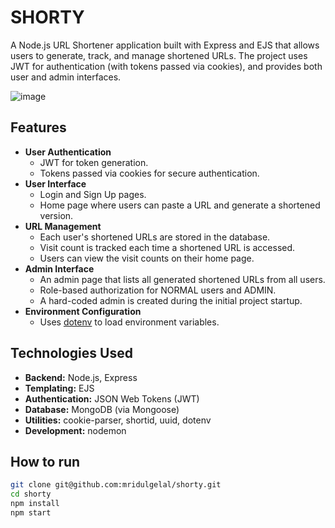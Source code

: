 # SHORTY

A Node.js URL Shortener application built with Express and EJS that allows users to generate, track, and manage shortened URLs. The project uses JWT for authentication (with tokens passed via cookies), and provides both user and admin interfaces.

![image](https://github.com/user-attachments/assets/3a3f23d2-24c0-4572-91b8-b8532a9770f3)

## Features

- **User Authentication**
  - JWT for token generation.
  - Tokens passed via cookies for secure authentication.
- **User Interface**
  - Login and Sign Up pages.
  - Home page where users can paste a URL and generate a shortened version.
- **URL Management**
  - Each user's shortened URLs are stored in the database.
  - Visit count is tracked each time a shortened URL is accessed.
  - Users can view the visit counts on their home page.
- **Admin Interface**
  - An admin page that lists all generated shortened URLs from all users.
  - Role-based authorization for NORMAL users and ADMIN.
  - A hard-coded admin is created during the initial project startup.
- **Environment Configuration**
  - Uses [dotenv](https://www.npmjs.com/package/dotenv) to load environment variables.

## Technologies Used

- **Backend:** Node.js, Express
- **Templating:** EJS
- **Authentication:** JSON Web Tokens (JWT)
- **Database:** MongoDB (via Mongoose)
- **Utilities:** cookie-parser, shortid, uuid, dotenv
- **Development:** nodemon




## How to run

```bash
git clone git@github.com:mridulgelal/shorty.git
cd shorty
npm install
npm start

